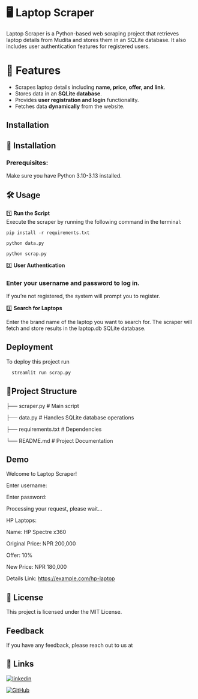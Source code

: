 # 🖥️ Laptop Scraper

Laptop Scraper is a Python-based web scraping project that retrieves laptop details from Mudita and stores them in an SQLite database. It also includes user authentication features for registered users.
# 📌 Features

- Scrapes laptop details including **name, price, offer, and link**.  
- Stores data in an **SQLite database**.  
- Provides **user registration and login** functionality.  
- Fetches data **dynamically** from the website. 



## Installation


## 🚀 Installation

### Prerequisites:
Make sure you have Python 3.10-3.13 installed.

## 🛠️ Usage



1️⃣ **Run the Script**  
Execute the scraper by running the following command in the terminal:

    
    pip install -r requirements.txt

    python data.py  
    
    python scrap.py

2️⃣ **User Authentication**

 ### Enter your username and password to log in.

   If you’re not registered, the system will prompt you to register.




3️⃣ **Search for Laptops**

Enter the brand name of the laptop you want to search for.
The scraper will fetch and store results in the laptop.db SQLite database.
## Deployment

To deploy this project run

```bash
  streamlit run scrap.py
```


## 📂Project Structure


├── scraper.py      # Main script 

├── data.py         # Handles SQLite database operations

├── requirements.txt # Dependencies

└── README.md       # Project Documentation


## Demo

Welcome to Laptop Scraper!

Enter username:

Enter password:

Processing your request, please wait...

HP Laptops:

Name: HP Spectre x360

Original Price: NPR 200,000

Offer: 10%

New Price: NPR 180,000

Details Link: https://example.com/hp-laptop

## 📜 License

This project is licensed under the MIT License.

## Feedback

If you have any feedback, please reach out to us at 


## 🔗 Links

[![linkedin](https://img.shields.io/badge/linkedin-0A66C2?style=for-the-badge&logo=linkedin&logoColor=white)](https://www.linkedin.com/in/arbind-kumar-sah-a16223279/)

[![GitHub](https://img.shields.io/badge/GitHub-181717?style=for-the-badge&logo=github&logoColor=white)](https://github.com/Arbind-sah)



